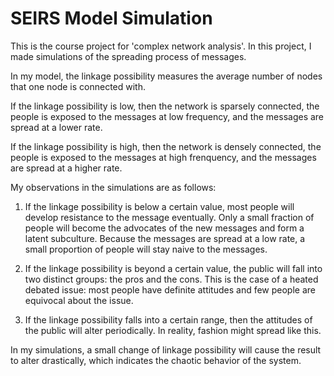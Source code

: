 # SEIRS Model Simulation
This is the course project for 'complex network analysis'. In this project, I made simulations of the spreading process of messages.

In my model, the linkage possibility measures the average number of nodes that one node is connected with.

If the linkage possibility is low, then the network is sparsely connected, the people is exposed to the messages at low frequency, and the messages are spread at a lower rate.

If the linkage possibility is high, then the network is densely connected, the people is exposed to the messages at high frenquency, and the messages are spread at a higher rate.

My observations in the simulations are as follows:

1. If the linkage possibility is below a certain value, most people will develop resistance to the message eventually. Only a small fraction of people will become the advocates of the new messages and form a latent subculture. Because the messages are spread at a low rate, a small proportion of people will stay naive to the messages.

2. If the linkage possibility is beyond a certain value, the public will fall into two distinct groups: the pros and the cons. This is the case of a heated debated issue: most people have definite attitudes and few people are equivocal about the issue.

3. If the linkage possibility falls into a certain range, then the attitudes of the public will alter periodically. In reality, fashion might spread like this.

In my simulations, a small change of linkage possibility will cause the result to alter drastically, which indicates the chaotic behavior of the system.
